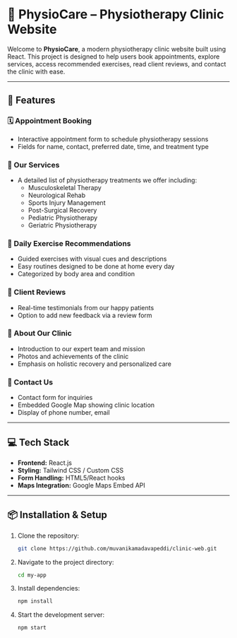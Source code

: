 # 🌿 PhysioCare – Physiotherapy Clinic Website

Welcome to **PhysioCare**, a modern physiotherapy clinic website built using React. This project is designed to help users book appointments, explore services, access recommended exercises, read client reviews, and contact the clinic with ease.

---

## 🚀 Features

### 🗓️ Appointment Booking
- Interactive appointment form to schedule physiotherapy sessions
- Fields for name, contact, preferred date, time, and treatment type

### 🏥 Our Services
- A detailed list of physiotherapy treatments we offer including:
  - Musculoskeletal Therapy
  - Neurological Rehab
  - Sports Injury Management
  - Post-Surgical Recovery
  - Pediatric Physiotherapy
  - Geriatric Physiotherapy

### 🧘 Daily Exercise Recommendations
- Guided exercises with visual cues and descriptions
- Easy routines designed to be done at home every day
- Categorized by body area and condition

### 💬 Client Reviews
- Real-time testimonials from our happy patients
- Option to add new feedback via a review form

### 🏢 About Our Clinic
- Introduction to our expert team and mission
- Photos and achievements of the clinic
- Emphasis on holistic recovery and personalized care

### 📍 Contact Us
- Contact form for inquiries
- Embedded Google Map showing clinic location
- Display of phone number, email

---

## 💻 Tech Stack

- **Frontend:** React.js
- **Styling:** Tailwind CSS / Custom CSS
- **Form Handling:** HTML5/React hooks
- **Maps Integration:** Google Maps Embed API

---

## 📦 Installation & Setup

1. Clone the repository:
   ```bash
   git clone https://github.com/muvanikamadavapeddi/clinic-web.git
2. Navigate to the project directory:
   ```bash
   cd my-app
3. Install dependencies:
   ```bash
   npm install
5. Start the development server:
   ```bash
   npm start
